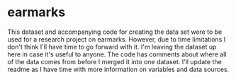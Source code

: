 # earmarks
This dataset and accompanying code for creating the data set were to be used for a research project on earmarks. However, due to time limitations I don't think I'll have time to go forward with it. I'm leaving the dataset up here in case it's useful to anyone. The code has comments about where all of the data comes from before I merged it into one dataset. I'll update the readme as I have time with more information on variables and data sources.

